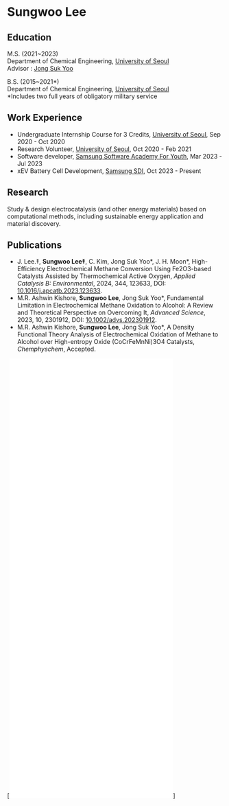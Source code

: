 # Sungwoo Lee

## Education

M.S. (2021~2023)  
Department of Chemical Engineering, [University of Seoul](https://www.uos.ac.kr/)  
Advisor : [Jong Suk Yoo](http://yooresearch.wordpress.com)


B.S. (2015~2021*)  
Department of Chemical Engineering, [University of Seoul](https://www.uos.ac.kr/)  
*Includes two full years of obligatory military service


## Work Experience

- Undergraduate Internship Course for 3 Credits, [University of Seoul](https://www.uos.ac.kr/), Sep 2020 - Oct 2020
- Research Volunteer, [University of Seoul](https://www.uos.ac.kr/), Oct 2020 - Feb 2021
- Software developer, [Samsung Software Academy For Youth](https://www.ssafy.com/), Mar 2023 - Jul 2023
- xEV Battery Cell Development, [Samsung SDI](https://www.samsungsdi.co.kr/), Oct 2023 - Present


## Research

Study & design electrocatalysis (and other energy materials) based on computational methods, including sustainable energy application and material discovery.


## Publications

- J. Lee.‡, **Sungwoo Lee‡**, C. Kim, Jong Suk Yoo\*, J. H. Moon\*, High-Efficiency Electrochemical Methane Conversion Using Fe2O3-based Catalysts Assisted by Thermochemical Active Oxygen, _Applied Catalysis B: Environmental_, 2024, 344, 123633, DOI: [10.1016/j.apcatb.2023.123633](https://doi.org/10.1016/j.apcatb.2023.123633).
- M.R. Ashwin Kishore, **Sungwoo Lee**, Jong Suk Yoo\*, Fundamental Limitation in Electrochemical Methane Oxidation to Alcohol: A Review and Theoretical Perspective on Overcoming It, _Advanced Science_, 2023, 10, 2301912, DOI: [10.1002/advs.202301912](https://doi.org/10.1002/advs.202301912).
- M.R. Ashwin Kishore, **Sungwoo Lee**, Jong Suk Yoo\*, A Density Functional Theory Analysis of Electrochemical Oxidation of Methane to Alcohol over High-entropy Oxide (CoCrFeMnNi)3O4 Catalysts, _Chemphyschem_, Accepted.




[![Metrics](./github-metrics.svg)]
